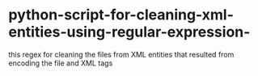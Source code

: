 # python-script-for-cleaning-xml-entities-using-regular-expression-
this regex for cleaning the files from XML entities that resulted from encoding the file  and XML tags

